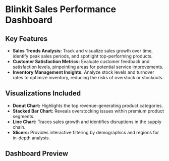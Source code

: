 # Blinkit Sales Performance Dashboard

## Key Features
- **Sales Trends Analysis:** Track and visualize sales growth over time, identify peak sales periods, and spotlight top-performing products.
- **Customer Satisfaction Metrics:** Evaluate customer feedback and satisfaction levels, pinpointing areas for potential service improvements.
- **Inventory Management Insights:** Analyze stock levels and turnover rates to optimize inventory, reducing the risks of overstock or stockouts.

## Visualizations Included
- **Donut Chart:** Highlights the top revenue-generating product categories.
- **Stacked Bar Chart:** Reveals overstocking issues within premium product segments.
- **Line Chart:** Traces sales growth and identifies disruptions in the supply chain.
- **Slicers:** Provides interactive filtering by demographics and regions for in-depth analysis.

## Dashboard Preview


